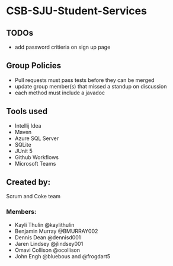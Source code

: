 # CSB-SJU-Student-Services
## TODOs
- add password critieria on sign up page

## Group Policies
- Pull requests must pass tests before they can be merged
- update group member(s) that missed a standup on discussion
- each method must include a javadoc
## Tools used
- Intellij Idea
- Maven
- Azure SQL Server
- SQLite
- JUnit 5
- Github Workflows
- Microsoft Teams
## Created by:
Scrum and Coke team
### Members:
- Kayli Thulin @kaylithulin
- Benjamin Murray @BMURRAY002
- Dennis Dean @dennisd001 
- Jaren Lindsey @jlindsey001
- Omavi Collison @ocollison
- John Engh @bluebous and @frogdart5
